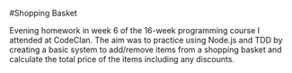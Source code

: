#Shopping Basket

Evening homework in week 6 of the 16-week programming course I attended at CodeClan. The aim was to practice using Node.js and TDD by creating a basic system to add/remove items from a shopping basket and calculate the total price of the items including any discounts.
